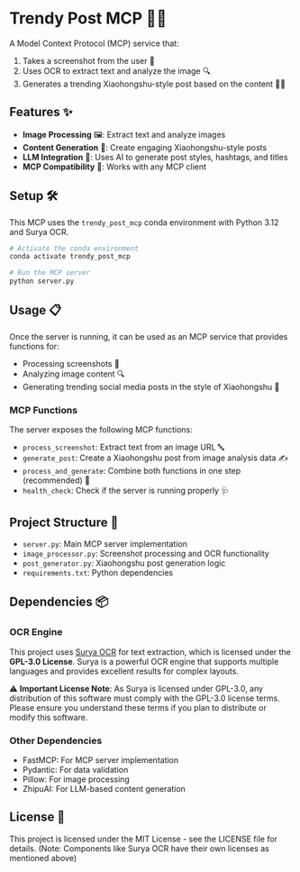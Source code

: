 # Trendy Post MCP 🚀✨

A Model Context Protocol (MCP) service that:
1. Takes a screenshot from the user 📸
2. Uses OCR to extract text and analyze the image 🔍
3. Generates a trending Xiaohongshu-style post based on the content 📱💬

## Features ✨

- **Image Processing** 🖼️: Extract text and analyze images
- **Content Generation** 📝: Create engaging Xiaohongshu-style posts
- **LLM Integration** 🧠: Uses AI to generate post styles, hashtags, and titles
- **MCP Compatibility** 🔌: Works with any MCP client

## Setup 🛠️

This MCP uses the `trendy_post_mcp` conda environment with Python 3.12 and Surya OCR.

```bash
# Activate the conda environment
conda activate trendy_post_mcp

# Run the MCP server
python server.py
```

## Usage 📋

Once the server is running, it can be used as an MCP service that provides functions for:
- Processing screenshots 📸
- Analyzing image content 🔍
- Generating trending social media posts in the style of Xiaohongshu 📱

### MCP Functions

The server exposes the following MCP functions:

- `process_screenshot`: Extract text from an image URL 🔤
- `generate_post`: Create a Xiaohongshu post from image analysis data ✍️
- `process_and_generate`: Combine both functions in one step (recommended) 🔄
- `health_check`: Check if the server is running properly 🩺

## Project Structure 📁

- `server.py`: Main MCP server implementation
- `image_processor.py`: Screenshot processing and OCR functionality
- `post_generator.py`: Xiaohongshu post generation logic
- `requirements.txt`: Python dependencies

## Dependencies 📦

### OCR Engine

This project uses [Surya OCR](https://github.com/VikParuchuri/surya) for text extraction, which is licensed under the **GPL-3.0 License**. Surya is a powerful OCR engine that supports multiple languages and provides excellent results for complex layouts.

⚠️ **Important License Note**: As Surya is licensed under GPL-3.0, any distribution of this software must comply with the GPL-3.0 license terms. Please ensure you understand these terms if you plan to distribute or modify this software.

### Other Dependencies

- FastMCP: For MCP server implementation
- Pydantic: For data validation
- Pillow: For image processing
- ZhipuAI: For LLM-based content generation

## License 📄

This project is licensed under the MIT License - see the LICENSE file for details.
(Note: Components like Surya OCR have their own licenses as mentioned above)

